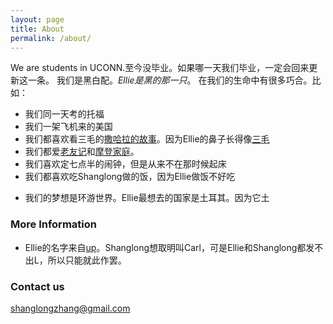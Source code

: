 ```yaml
---
layout: page
title: About
permalink: /about/
---
```



We are students in UCONN.至今没毕业。如果哪一天我们毕业，一定会回来更新这一条。
我们是黑白配。_Ellie是黑的那一只_。
在我们的生命中有很多巧合。比如：
* 我们同一天考的托福
* 我们一架飞机来的美国
* 我们都喜欢看三毛的[撒哈拉的故事](https://en.wikipedia.org/wiki/The_Stories_of_the_Sahara)。因为Ellie的鼻子长得像[三毛](https://en.wikipedia.org/wiki/Sanmao_(comics))
* 我们都爱[老友记](https://en.wikipedia.org/wiki/Friends)和[摩登家庭](https://en.wikipedia.org/wiki/Modern_Family)。
* 我们喜欢定七点半的闹钟，但是从来不在那时候起床
* 我们都喜欢吃Shanglong做的饭，因为Ellie做饭不好吃
- 我们的梦想是环游世界。Ellie最想去的国家是土耳其。因为它土

### More Information
* Ellie的名字来自[up](https://en.wikipedia.org/wiki/Up_(2009_film))。Shanglong想取明叫Carl，可是Ellie和Shanglong都发不出L，所以只能就此作罢。

### Contact us

[shanglongzhang@gmail.com](mailto:shanglongzhang@gmail.com)
